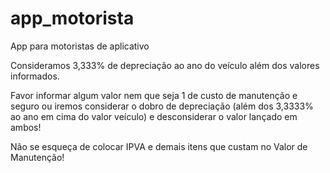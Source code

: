 # app_motorista
App para motoristas de aplicativo

Consideramos 3,333% de depreciação ao ano do veículo além dos valores informados.

Favor informar algum valor nem que seja 1 de custo de manutenção e seguro ou iremos considerar o dobro de depreciação (além dos 3,3333% ao ano em cima do valor veículo) e desconsiderar o valor lançado em ambos!

Não se esqueça de colocar IPVA e demais itens que custam no Valor de Manutenção!
